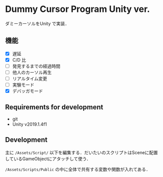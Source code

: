 # Dummy Cursor Program Unity ver.

ダミーカーソルをUnity で実装．

## 機能

- [x] 遅延
- [x] C/D 比
- [ ] 発見するまでの経過時間
- [ ] 他人のカーソル再生
- [ ] リアルタイム変更
- [ ] 実験モード
- [x] デバッガモード

## Requirements for development

 - git
 - Unity v2019.1.4f1

## Development

主に `/Assets/Script/` 以下を編集する．だいたいのスクリプトはSceneに配置しているGameObjectにアタッチして使う．

`/Assets/Scripts/Public` の中に全体で共有する変数や関数が入れてある．